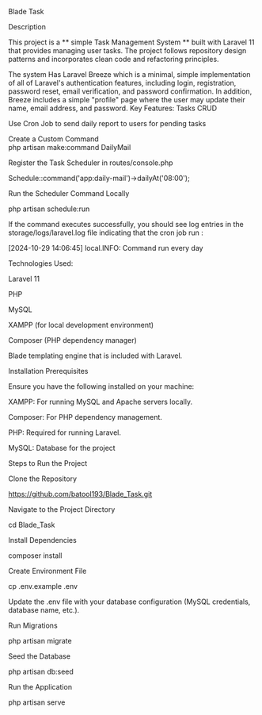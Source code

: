 Blade Task 

Description

This project is a ** simple Task Management System **
built with Laravel 11 that provides managing user tasks. 
The project follows repository design patterns and incorporates clean code and refactoring principles.

The system Has Laravel Breeze which is a minimal, simple implementation of all of Laravel's authentication features, including login, registration, password reset, email verification, and password confirmation. In addition, Breeze includes a simple "profile" page where the user may update their name, email address, and password.
Key Features:
Tasks CRUD 

Use Cron Job to send daily report to users for pending tasks

Create a Custom Command  
php artisan make:command DailyMail

Register the Task Scheduler in routes/console.php

Schedule::command('app:daily-mail')->dailyAt('08:00');

Run the Scheduler Command Locally

 php artisan schedule:run
 
 If the command executes successfully, you should see log entries in the storage/logs/laravel.log file indicating that the cron job run :
 
[2024-10-29 14:06:45] local.INFO: Command run every day  



Technologies Used:

Laravel 11

PHP

MySQL

XAMPP (for local development environment)

Composer (PHP dependency manager)

Blade templating engine that is included with Laravel.

Installation Prerequisites

Ensure you have the following installed on your machine:

XAMPP: For running MySQL and Apache servers locally.

Composer: For PHP dependency management.

PHP: Required for running Laravel.

MySQL: Database for the project

Steps to Run the Project

Clone the Repository

https://github.com/batool193/Blade_Task.git

Navigate to the Project Directory

cd Blade_Task

Install Dependencies

composer install

Create Environment File

cp .env.example .env

Update the .env file with your database configuration (MySQL credentials, database name, etc.).

Run Migrations

php artisan migrate

Seed the Database

php artisan db:seed

Run the Application

php artisan serve
